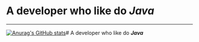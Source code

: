 # A developer who like do ***Java***
---
[![Anurag's GitHub stats](https://github-readme-stats.vercel.app/api?username=lkctrl)](https://github.com/anuraghazra/github-readme-stats?username=lkctrl)# A developer who like do ***Java***
